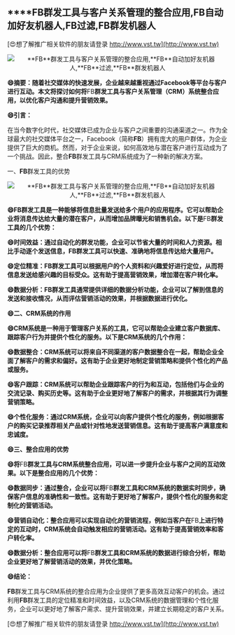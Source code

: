 ## ****FB**群发工具与客户关系管理的整合应用,**FB**自动加好友机器人,**FB**过滤,**FB**群发机器人**

[😍想了解推广相关软件的朋友请登录 http://www.vst.tw](http://www.vst.tw)

 <center><img src="https://vst.tw/MP4/tuiguang/png/2.png" alt="**FB**群发工具与客户关系管理的整合应用,**FB**自动加好友机器人,**FB**过滤,**FB**群发机器人"></center>

**😄摘要：随着社交媒体的快速发展，企业越来越重视通过Facebook等平台与客户进行互动。本文将探讨如何将**FB**群发工具与客户关系管理（CRM）系统整合应用，以优化客户沟通和提升营销效果。**

**😄引言：**

在当今数字化时代，社交媒体已成为企业与客户之间重要的沟通渠道之一。作为全球最大的社交媒体平台之一，Facebook（简称**FB**）拥有庞大的用户群体，为企业提供了巨大的商机。然而，对于企业来说，如何高效地与潜在客户进行互动成为了一个挑战。因此，整合**FB**群发工具与CRM系统成为了一种新的解决方案。

一、**FB**群发工具的优势

 <center><img src="https://vst.tw/MP4/tuiguang/png/2.png" alt="**FB**群发工具与客户关系管理的整合应用,**FB**自动加好友机器人,**FB**过滤,**FB**群发机器人"></center>

**😄**FB**群发工具是一种能够将信息批量发送给多个用户的应用程序。它可以帮助企业将消息传达给大量的潜在客户，从而增加品牌曝光和销售机会。以下是**FB**群发工具的几个优势：**

**😄时间效益：通过自动化的群发功能，企业可以节省大量的时间和人力资源。相比手动逐个发送信息，**FB**群发工具可以快速、准确地将信息传达给大量用户。**

**😄定位精准：**FB**群发工具可以根据用户的个人资料和兴趣爱好进行定位，从而将信息发送给感兴趣的目标受众。这有助于提高营销效果，增加潜在客户转化率。**

**😄数据分析：**FB**群发工具通常提供详细的数据分析功能，企业可以了解到信息的发送和接收情况，从而评估营销活动的效果，并根据数据进行优化。**

**😄二、CRM系统的作用**

**😄CRM系统是一种用于管理客户关系的工具，它可以帮助企业建立客户数据库、跟踪客户行为并提供个性化的服务。以下是CRM系统的几个作用：**

**😄数据整合：CRM系统可以将来自不同渠道的客户数据整合在一起，帮助企业全面了解客户的需求和偏好。这有助于企业更好地制定营销策略和提供个性化的产品或服务。**

**😄客户跟踪：CRM系统可以帮助企业跟踪客户的行为和互动，包括他们与企业的交流记录、购买历史等。这有助于企业更好地了解客户的需求，并根据其行为调整营销策略。**

**😄个性化服务：通过CRM系统，企业可以向客户提供个性化的服务，例如根据客户的购买记录推荐相关产品或针对性地发送营销信息。这有助于提高客户满意度和忠诚度。**

**😄三、整合应用的优势**

**😄将**FB**群发工具与CRM系统整合应用，可以进一步提升企业与客户之间的互动效果。以下是整合应用的几个优势：**

**😄数据同步：通过整合，企业可以将**FB**群发工具和CRM系统的数据实时同步，确保客户信息的准确性和一致性。这有助于更好地了解客户，提供个性化的服务和定制化的营销活动。**

**😄营销自动化：整合应用可以实现自动化的营销流程，例如当客户在**FB**上进行特定的互动时，CRM系统会自动触发相应的营销活动。这有助于提高营销效率和客户转化率。**

**😄数据分析：整合应用可以将**FB**群发工具和CRM系统的数据进行综合分析，帮助企业更好地了解营销活动的效果，并优化策略。**

**😄结论：**

**FB**群发工具与CRM系统的整合应用为企业提供了更多高效互动客户的机会。通过利用**FB**群发工具的定位精准和时间效益，以及CRM系统的数据管理和个性化服务，企业可以更好地了解客户需求、提升营销效果，并建立长期稳定的客户关系。

[😍想了解推广相关软件的朋友请登录 http://www.vst.tw](http://www.vst.tw)



